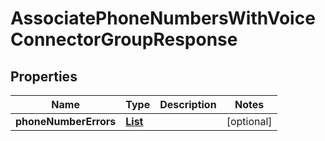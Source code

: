 

# AssociatePhoneNumbersWithVoiceConnectorGroupResponse


## Properties

| Name | Type | Description | Notes |
|------------ | ------------- | ------------- | -------------|
|**phoneNumberErrors** | [**List**](List.md) |  |  [optional] |



